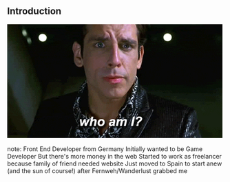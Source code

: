 ## Introduction <!-- .element: class="section-title" -->

![Who am I?](/resources/who-am-i.gif)

note:
    Front End Developer from Germany
    Initially wanted to be Game Developer
    But there's more money in the web
    Started to work as freelancer because family of friend needed website
    Just moved to Spain to start anew (and the sun of course!) after Fernweh/Wanderlust grabbed me

